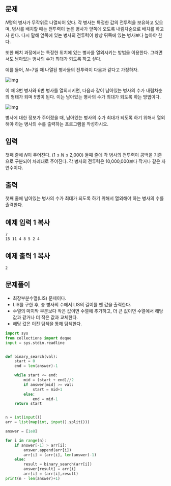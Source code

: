 ## 문제

*N*명의 병사가 무작위로 나열되어 있다. 각 병사는 특정한 값의 전투력을 보유하고 있으며, 병사를 배치할 때는 전투력이 높은 병사가 앞쪽에 오도록 내림차순으로 배치를 하고자 한다. 다시 말해 앞쪽에 있는 병사의 전투력이 항상 뒤쪽에 있는 병사보다 높아야 한다.

또한 배치 과정에서는 특정한 위치에 있는 병사를 열외시키는 방법을 이용한다. 그러면서도 남아있는 병사의 수가 최대가 되도록 하고 싶다.

예를 들어, *N*=7일 때 나열된 병사들의 전투력이 다음과 같다고 가정하자.

![img](https://upload.acmicpc.net/d8a7b6e4-7524-42b0-841b-419dc0386ba4/-/preview/)

이 때 3번 병사와 6번 병사를 열외시키면, 다음과 같이 남아있는 병사의 수가 내림차순의 형태가 되며 5명이 된다. 이는 남아있는 병사의 수가 최대가 되도록 하는 방법이다.

![img](https://upload.acmicpc.net/675a238f-f754-458f-92a6-c98c2d801d1a/-/preview/)

병사에 대한 정보가 주어졌을 때, 남아있는 병사의 수가 최대가 되도록 하기 위해서 열외해야 하는 병사의 수를 출력하는 프로그램을 작성하시오.

## 입력

첫째 줄에 *N*이 주어진다. (1 ≤ *N* ≤ 2,000) 둘째 줄에 각 병사의 전투력이 공백을 기준으로 구분되어 차례대로 주어진다. 각 병사의 전투력은 10,000,000보다 작거나 같은 자연수이다.

## 출력

첫째 줄에 남아있는 병사의 수가 최대가 되도록 하기 위해서 열외해야 하는 병사의 수를 출력한다.

## 예제 입력 1 복사

```
7
15 11 4 8 5 2 4
```

## 예제 출력 1 복사

```
2
```


## 문제풀이

- 최장부분수열(LIS) 문제이다.
- LIS를 구한 후, 총 병사의 수에서 LIS의 길이를 뺀 값을 출력한다.
- 수열의 마지막 부분보다 작은 값이면 수열에 추가하고, 더 큰 값이면 수열에서 해당 값과 같거나 더 작은 값과 교체한다.
- 해당 값은 이진 탐색을 통해 탐색한다.

```python
import sys
from collections import deque
input = sys.stdin.readline


def binary_search(val):
    start = 0
    end = len(answer)-1

    while start <= end:
        mid = (start + end)//2
        if answer[mid] >= val:
            start = mid+1
        else:
            end = mid-1
    return start


n = int(input())
arr = list(map(int, input().split()))

answer = [1e8]

for i in range(n):
    if answer[-1] > arr[i]:
        answer.append(arr[i])
        arr[i] = (arr[i], len(answer)-1)
    else:
        result = binary_search(arr[i])
        answer[result] = arr[i]
        arr[i] = (arr[i],result)
print(n - len(answer)+1)
```
